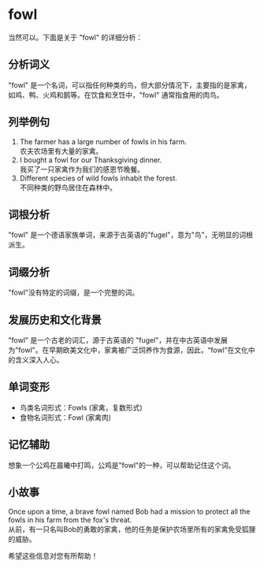 # fowl

当然可以。下面是关于 "fowl" 的详细分析：

  

## 分析词义

  

"fowl" 是一个名词，可以指任何种类的鸟，但大部分情况下，主要指的是家禽，如鸡、鸭、火鸡和鹅等。在饮食和烹饪中，"fowl" 通常指食用的肉鸟。

  

## 列举例句

  

1.  The farmer has a large number of fowls in his farm.  
    农夫农场里有大量的家禽。
2.  I bought a fowl for our Thanksgiving dinner.  
    我买了一只家禽作为我们的感恩节晚餐。
3.  Different species of wild fowls inhabit the forest.  
    不同种类的野鸟居住在森林中。

  

## 词根分析

  

"fowl" 是一个德语家族单词，来源于古英语的"fugel"，意为"鸟"，无明显的词根派生。

  

## 词缀分析

  

"fowl"没有特定的词缀，是一个完整的词。

  

## 发展历史和文化背景

  

"fowl" 是一个古老的词汇，源于古英语的 "fugel"，并在中古英语中发展为"fowl"。在早期欧美文化中，家禽被广泛饲养作为食源，因此，“fowl”在文化中的含义深入人心。

  

## 单词变形

  

*   鸟类名词形式：Fowls (家禽，复数形式)
*   食物名词形式：Fowl (家禽肉)

  

## 记忆辅助

  

想象一个公鸡在晨曦中打鸣，公鸡是"fowl"的一种，可以帮助记住这个词。

  

## 小故事

  

Once upon a time, a brave fowl named Bob had a mission to protect all the fowls in his farm from the fox's threat.  
从前，有一只名叫Bob的勇敢的家禽，他的任务是保护农场里所有的家禽免受狐狸的威胁。

  

希望这些信息对您有所帮助！

